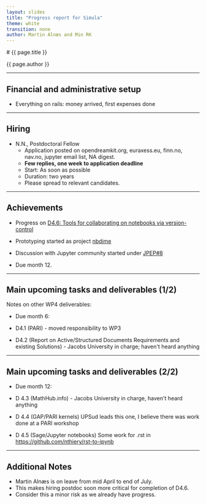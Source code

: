 ```yaml
---
layout: slides
title: "Progress report for Simula"
theme: white
transition: none
author: Martin Alnæs and Min RK
---
```


<section data-markdown data-separator="^---\n" data-separator-vertical="^--\n">
# {{ page.title }}

{{ page.author }}

---

## Financial and administrative setup

- Everything on rails: money arrived, first expenses done

---
## Hiring

-   N.N., Postdoctoral Fellow
    - Application posted on opendreamkit.org, euraxess.eu, finn.no, nav.no, jupyter email list, NA digest.
    - **Few replies, one week to application deadline**
    - Start: As soon as possible
    - Duration: two years
    - Please spread to relevant candidates.

---
## Achievements
-   Progress on [D4.6: Tools for collaborating on notebooks via version-control](https://github.com/OpenDreamKit/OpenDreamKit/issues/95)

  - Prototyping started as project [nbdime](https://github.com/martinal/nbdime)
  - Discussion with Jupyter community started under [JPEP#8](https://github.com/jupyter/enhancement-proposals/pull/8)
  - Due month 12.

---
## Main upcoming tasks and deliverables (1/2)

Notes on other WP4 deliverables:

-    Due month 6:

  - D4.1 (PARI) - moved responsibility to WP3
  - D4.2 (Report on Active/Structured Documents Requirements and existing Solutions) - Jacobs University in charge; haven't heard anything

---
## Main upcoming tasks and deliverables (2/2)

-   Due month 12:

  - D 4.3 (MathHub.info) - Jacobs University in charge, haven't heard anything
  - D 4.4 (GAP/PARI kernels) UPSud leads this one, I believe there was work done at a PARI workshop
  - D 4.5 (Sage/Jupyter notebooks) Some work for .rst in https://github.com/nthiery/rst-to-ipynb 

---
## Additional Notes

- Martin Alnæs is on leave from mid April to end of July.
- This makes hiring postdoc soon more critical for completion of D4.6.
- Consider this a minor risk as we already have progress.

</section>
